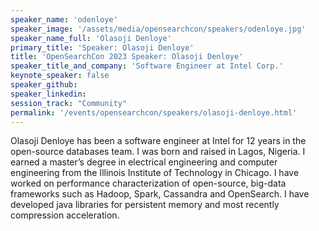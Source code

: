 ```yaml
---
speaker_name: 'odenloye'
speaker_image: '/assets/media/opensearchcon/speakers/odenloye.jpg'
speaker_name_full: 'Olasoji Denloye'
primary_title: 'Speaker: Olasoji Denloye'
title: 'OpenSearchCon 2023 Speaker: Olasoji Denloye'
speaker_title_and_company: 'Software Engineer at Intel Corp.'
keynote_speaker: false
speaker_github:
speaker_linkedin:
session_track: "Community"
permalink: '/events/opensearchcon/speakers/olasoji-denloye.html'
---
```


Olasoji Denloye has been a software engineer at Intel for 12 years in the open-source databases team. I was born and raised in Lagos, Nigeria. I earned a master’s degree in electrical engineering and computer engineering from the Illinois Institute of Technology in Chicago. I have worked on performance characterization of open-source, big-data frameworks such as Hadoop, Spark, Cassandra and OpenSearch. I have developed java libraries for persistent memory and most recently compression acceleration.

